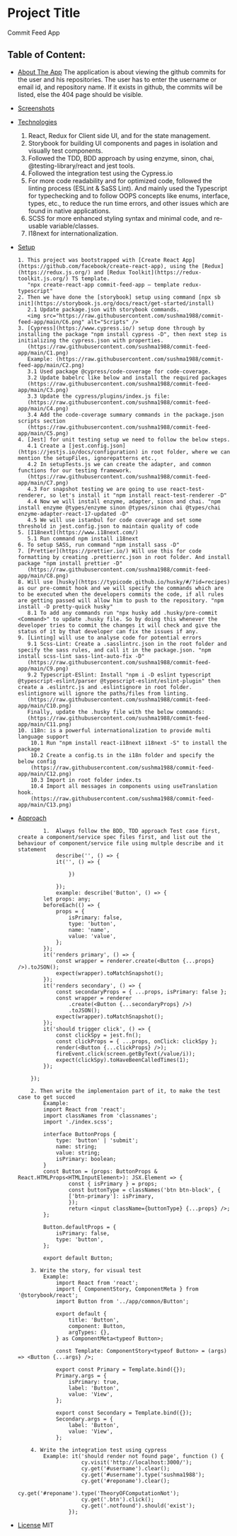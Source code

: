 # Project Title

Commit Feed App

## Table of Content:

-   [About The App](#about-the-app)
    The application is about viewing the github commits for the user and his repositories. The user has to enter the username or email id, and repository name. If it exists in github, the commits will be listed, else the 404 page should be visible.
-   [Screenshots](#screenshots)

-   [Technologies](#technologies)

    1.  React, Redux for Client side UI, and for the state management.
    2.  Storybook for building UI components and pages in isolation and visually test components.
    3.  Followed the TDD, BDD approach by using enzyme, sinon, chai, @testing-library/react and jest tools.
    4.  Followed the integration test using the Cypress.io
    5.  For more code readability and for optimized code, followed the linting process (ESLint & SaSS Lint). And mainly used the Typescript for typechecking and to follow OOPS concepts like enums, interface, types, etc., to reduce the run time errors, and other issues which are found in native applications.
    6.  SCSS for more enhanced styling syntax and minimal code, and re-usable variable/classes.
    7.  I18next for internationalization.

-   [Setup](#setup)

        1. This project was bootstrapped with [Create React App](https://github.com/facebook/create-react-app), using the [Redux](https://redux.js.org/) and [Redux Toolkit](https://redux-toolkit.js.org/) TS template.
           "npx create-react-app commit-feed-app — template redux-typescript"
        2. Then we have done the [storybook] setup using command [npx sb init](https://storybook.js.org/docs/react/get-started/install)
           2.1 Update package.json with storybook commands.
           <img src="https://raw.githubusercontent.com/sushma1988/commit-feed-app/main/C6.png" alt="Scripts" />
        3. [Cypress](https://www.cypress.io/) setup done through by installing the package "npm install cypress -D", then next step is initializing the cypress.json with properties.
           (https://raw.githubusercontent.com/sushma1988/commit-feed-app/main/C1.png)
           Example: (https://raw.githubusercontent.com/sushma1988/commit-feed-app/main/C2.png)
           3.1 Used package @cypress/code-coverage for code-coverage.
           3.2 Update babelrc like below and install the required packages
           (https://raw.githubusercontent.com/sushma1988/commit-feed-app/main/C3.png)
           3.3 Update the cypress/plugins/index.js file:
           (https://raw.githubusercontent.com/sushma1988/commit-feed-app/main/C4.png)
           3.4 Add the code-coverage summary commands in the package.json scripts section
           (https://raw.githubusercontent.com/sushma1988/commit-feed-app/main/C5.png)
        4. [Jest] for unit testing setup we need to follow the below steps.
           4.1 Create a [jest.config.json](https://jestjs.io/docs/configuration) in root folder, where we can mention the setupFiles, ignorepatterns etc.,
           4.2 In setupTests.js we can create the adapter, and common functions for our testing framework.
           (https://raw.githubusercontent.com/sushma1988/commit-feed-app/main/C7.png)
           4.3 For snapshot testing we are going to use react-test-renderer, so let's install it "npm install react-test-renderer -D"
           4.4 Now we will install enzyme, adapter, sinon and chai. "npm install enzyme @types/enzyme sinon @types/sinon chai @types/chai enzyme-adapter-react-17-updated -D"
           4.5 We will use istanbul for code coverage and set some threshold in jest.config.json to maintain quality of code
        5. [I18next](https://www.i18next.com/)
           5.1 Run command npm install i18next
        6. To setup SASS, run command "npm install sass -D"
        7. [Prettier](https://prettier.io/) Will use this for code formatting by creating .prettierrc.json in root folder. And install package "npm install prettier -D"
           (https://raw.githubusercontent.com/sushma1988/commit-feed-app/main/C8.png)
        8. Will use [husky](https://typicode.github.io/husky/#/?id=recipes) as our pre-commit hook and we will specify the commands which are to be executed when the developers commits the code, if all rules are getting passed will allow him to push to the repository. "npm install -D pretty-quick husky"
           8.1 To add any commands run "npx husky add .husky/pre-commit <Command>" to update .husky file. So by doing this whenever the developer tries to commit the changes it will check and give the status of it by that developer can fix the issues if any.
        9. [Linting] will use to analyse code for potential errors
           9.1 Scss-Lint: Create a .sasslintrc.json in the root folder and specify the sass rules, and call it in the package.json. "npm install scss-lint sass-lint-auto-fix -D"
           (https://raw.githubusercontent.com/sushma1988/commit-feed-app/main/C9.png)
           9.2 Typescript-ESlint: Install "npm i -D eslint typescript @typescript-eslint/parser @typescript-eslint/eslint-plugin" then create a .eslintrc.js and .eslintignore in root folder. eslintignore will ignore the paths/files from linting.
           (https://raw.githubusercontent.com/sushma1988/commit-feed-app/main/C10.png)
           Finally, update the .husky file with the below commands:
           (https://raw.githubusercontent.com/sushma1988/commit-feed-app/main/C11.png)
        10. i18n: is a powerful internationalization to provide multi language support
            10.1 Run "npm install react-i18next i18next -S" to install the package
            10.2 Create a config.ts in the i18n folder and specify the below config
            (https://raw.githubusercontent.com/sushma1988/commit-feed-app/main/C12.png)
            10.3 Import in root folder index.ts
            10.4 Import all messages in components using useTranslation hook.
            (https://raw.githubusercontent.com/sushma1988/commit-feed-app/main/C13.png)

-   [Approach](#approach)

                1.  Always follow the BDD, TDD approach Test case first, create a component/service spec files first, and list out the behaviour of component/service file using multple describe and it statement
                    describe('', () => {
                    it('', () => {

                        })

                    });
                    example: describe('Button', () => {
                let props: any;
                beforeEach(() => {
                    props = {
                        isPrimary: false,
                        type: 'button',
                        name: 'name',
                        value: 'value',
                    };
                });
                it('renders primary', () => {
                    const wrapper = renderer.create(<Button {...props} />).toJSON();
                    expect(wrapper).toMatchSnapshot();
                });
                it('renders secondary', () => {
                    const secondaryProps = { ...props, isPrimary: false };
                    const wrapper = renderer
                        .create(<Button {...secondaryProps} />)
                        .toJSON();
                    expect(wrapper).toMatchSnapshot();
                });
                it('should trigger click', () => {
                    const clickSpy = jest.fn();
                    const clickProps = { ...props, onClick: clickSpy };
                    render(<Button {...clickProps} />);
                    fireEvent.click(screen.getByText(/value/i));
                    expect(clickSpy).toHaveBeenCalledTimes(1);
                });

            });

            2. Then write the implementaion part of it, to make the test case to get succed
                Example:
                import React from 'react';
                import classNames from 'classnames';
                import './index.scss';

                interface ButtonProps {
                    type: 'button' | 'submit';
                    name: string;
                    value: string;
                    isPrimary: boolean;
                }
                const Button = (props: ButtonProps & React.HTMLProps<HTMLInputElement>): JSX.Element => {
                        const { isPrimary } = props;
                        const buttonType = classNames('btn btn-block', {
                        ['btn-primary']: isPrimary,
                        });
                        return <input className={buttonType} {...props} />;
                };

                Button.defaultProps = {
                    isPrimary: false,
                    type: 'button',
                };

                export default Button;

            3. Write the story, for visual test
                Example:
                    import React from 'react';
                    import { ComponentStory, ComponentMeta } from '@storybook/react';
                    import Button from '../app/common/Button';

                    export default {
                        title: 'Button',
                        component: Button,
                        argTypes: {},
                    } as ComponentMeta<typeof Button>;

                    const Template: ComponentStory<typeof Button> = (args) => <Button {...args} />;

                    export const Primary = Template.bind({});
                    Primary.args = {
                        isPrimary: true,
                        label: 'Button',
                        value: 'View',
                    };

                    export const Secondary = Template.bind({});
                    Secondary.args = {
                        label: 'Button',
                        value: 'View',
                    };

            4. Write the integration test using cypress
                Example: it('should render not found page', function () {
                            cy.visit('http://localhost:3000/');
                            cy.get('#username').clear();
                            cy.get('#username').type('sushma1988');
                            cy.get('#reponame').clear();
                            cy.get('#reponame').type('TheoryOFComputationNot');
                            cy.get('.btn').click();
                            cy.get('.notfound').should('exist');
                        });

-   [License](#license)
    MIT
